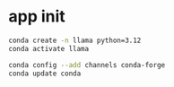 # app init

```sh
conda create -n llama python=3.12
conda activate llama

conda config --add channels conda-forge
conda update conda
```